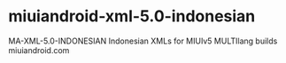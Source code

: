 miuiandroid-xml-5.0-indonesian
==============================

MA-XML-5.0-INDONESIAN Indonesian XMLs for MIUIv5 MULTIlang builds miuiandroid.com